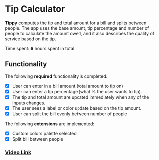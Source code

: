 # Tip Calculator


**Tippy** computes the tip and total amount for a bill and splits between people. The app uses the base amount, tip percentage and number of people to calculate the amount owed, and it also describes the quality of service based on the tip.

Time spent: **6** hours spent in total

## Functionality

The following **required** functionality is completed:

* [x] User can enter in a bill amount (total amount to tip on)
* [x] User can enter a tip percentage (what % the user wants to tip).
* [x] The tip and total amount are updated immediately when any of the inputs changes.
* [x] The user sees a label or color update based on the tip amount.
* [x] User can split the bill evenly between number of people

The following **extensions** are implemented:

* [x] Custom colors palette selected
* [x] Split bill between people

### [Video Link](https://youtu.be/Fi96G1LtrUA)